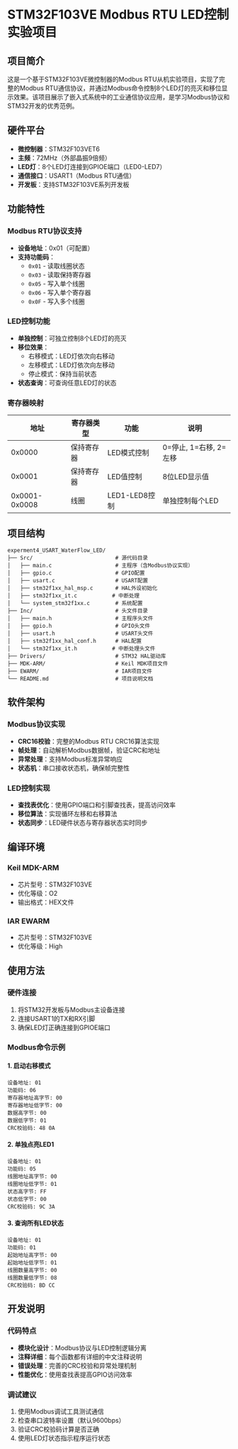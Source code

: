 # STM32F103VE Modbus RTU LED控制实验项目

## 项目简介

这是一个基于STM32F103VE微控制器的Modbus RTU从机实验项目，实现了完整的Modbus RTU通信协议，并通过Modbus命令控制8个LED灯的亮灭和移位显示效果。该项目展示了嵌入式系统中的工业通信协议应用，是学习Modbus协议和STM32开发的优秀范例。

## 硬件平台

- **微控制器**：STM32F103VET6
- **主频**：72MHz（外部晶振9倍频）
- **LED灯**：8个LED灯连接到GPIOE端口（LED0-LED7）
- **通信接口**：USART1（Modbus RTU通信）
- **开发板**：支持STM32F103VE系列开发板

## 功能特性

### Modbus RTU协议支持

- **设备地址**：0x01（可配置）
- **支持功能码**：
  - `0x01` - 读取线圈状态
  - `0x03` - 读取保持寄存器
  - `0x05` - 写入单个线圈
  - `0x06` - 写入单个寄存器
  - `0x0F` - 写入多个线圈

### LED控制功能

- **单独控制**：可独立控制8个LED灯的亮灭
- **移位效果**：
  - 右移模式：LED灯依次向右移动
  - 左移模式：LED灯依次向左移动
  - 停止模式：保持当前状态
- **状态查询**：可查询任意LED灯的状态

### 寄存器映射

| 地址 | 寄存器类型 | 功能 | 说明 |
|------|-----------|------|------|
| 0x0000 | 保持寄存器 | LED模式控制 | 0=停止, 1=右移, 2=左移 |
| 0x0001 | 保持寄存器 | LED值控制 | 8位LED显示值 |
| 0x0001-0x0008 | 线圈 | LED1-LED8控制 | 单独控制每个LED |

## 项目结构

```
experment4_USART_WaterFlow_LED/
├── Src/                          # 源代码目录
│   ├── main.c                    # 主程序（含Modbus协议实现）
│   ├── gpio.c                    # GPIO配置
│   ├── usart.c                   # USART配置
│   ├── stm32f1xx_hal_msp.c       # HAL外设初始化
│   ├── stm32f1xx_it.c           # 中断处理
│   └── system_stm32f1xx.c        # 系统配置
├── Inc/                          # 头文件目录
│   ├── main.h                    # 主程序头文件
│   ├── gpio.h                    # GPIO头文件
│   ├── usart.h                   # USART头文件
│   ├── stm32f1xx_hal_conf.h      # HAL配置
│   └── stm32f1xx_it.h           # 中断处理头文件
├── Drivers/                      # STM32 HAL驱动库
├── MDK-ARM/                      # Keil MDK项目文件
├── EWARM/                        # IAR项目文件
└── README.md                     # 项目说明文档
```

## 软件架构

### Modbus协议实现

- **CRC16校验**：完整的Modbus RTU CRC16算法实现
- **帧处理**：自动解析Modbus数据帧，验证CRC和地址
- **异常处理**：支持Modbus标准异常响应
- **状态机**：串口接收状态机，确保帧完整性

### LED控制实现

- **查找表优化**：使用GPIO端口和引脚查找表，提高访问效率
- **移位算法**：实现循环左移和右移算法
- **状态同步**：LED硬件状态与寄存器状态实时同步

## 编译环境

### Keil MDK-ARM
- 芯片型号：STM32F103VE
- 优化等级：O2
- 输出格式：HEX文件

### IAR EWARM
- 芯片型号：STM32F103VE
- 优化等级：High

## 使用方法

### 硬件连接

1. 将STM32开发板与Modbus主设备连接
2. 连接USART1的TX和RX引脚
3. 确保LED灯正确连接到GPIOE端口

### Modbus命令示例

#### 1. 启动右移模式
```
设备地址: 01
功能码: 06
寄存器地址高字节: 00
寄存器地址低字节: 00
数据高字节: 00
数据低字节: 01
CRC校验码: 48 0A
```

#### 2. 单独点亮LED1
```
设备地址: 01
功能码: 05
线圈地址高字节: 00
线圈地址低字节: 01
状态高字节: FF
状态低字节: 00
CRC校验码: 9C 3A
```

#### 3. 查询所有LED状态
```
设备地址: 01
功能码: 01
起始地址高字节: 00
起始地址低字节: 01
线圈数量高字节: 00
线圈数量低字节: 08
CRC校验码: BD CC
```

## 开发说明

### 代码特点

- **模块化设计**：Modbus协议与LED控制逻辑分离
- **注释详细**：每个函数都有详细的中文注释说明
- **错误处理**：完善的CRC校验和异常处理机制
- **性能优化**：使用查找表提高GPIO访问效率

### 调试建议

1. 使用Modbus调试工具测试通信
2. 检查串口波特率设置（默认9600bps）
3. 验证CRC校验码计算是否正确
4. 使用LED灯状态指示程序运行状态

